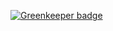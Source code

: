 
[![Greenkeeper badge](https://badges.greenkeeper.io/dword-design/date-fns.svg)](https://greenkeeper.io/)
